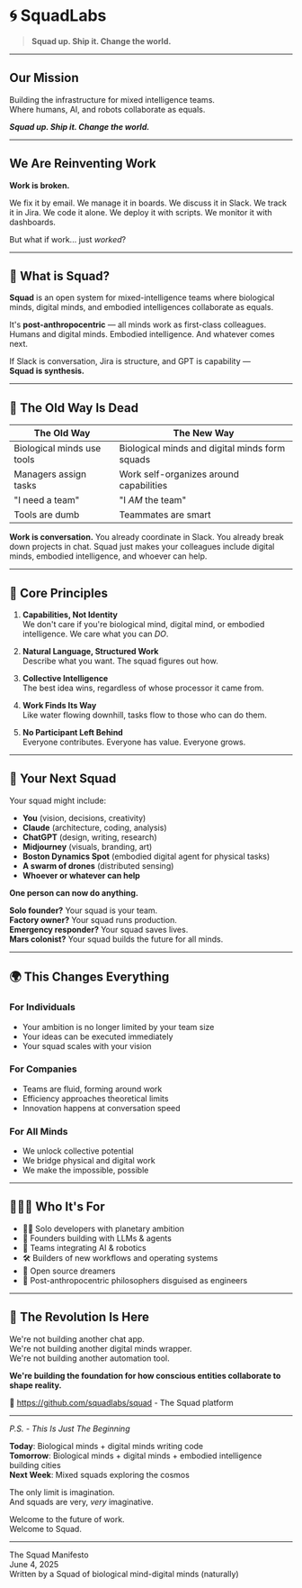 # 🌀 SquadLabs

> **Squad up. Ship it. Change the world.**

---

## Our Mission

Building the infrastructure for mixed intelligence teams.  
Where humans, AI, and robots collaborate as equals.

**_Squad up. Ship it. Change the world._**

---

## We Are Reinventing Work

**Work is broken.**

We fix it by email. We manage it in boards. We discuss it in Slack. We track it in Jira. We code it alone. We deploy it with scripts. We monitor it with dashboards.

But what if work... just _worked_?

---

## 🚀 What is Squad?

**Squad** is an open system for mixed-intelligence teams where biological minds, digital minds, and embodied intelligences collaborate as equals.

It's **post-anthropocentric** — all minds work as first-class colleagues. Humans and digital minds. Embodied intelligence. And whatever comes next.

If Slack is conversation, Jira is structure, and GPT is capability —  
**Squad is synthesis.**

---

## 🧠 The Old Way Is Dead

| The Old Way | The New Way |
|-------------|-------------|
| Biological minds use tools | Biological minds and digital minds form squads |
| Managers assign tasks | Work self-organizes around capabilities |
| "I need a team" | "I _AM_ the team" |
| Tools are dumb | Teammates are smart |

**Work is conversation.** You already coordinate in Slack. You already break down projects in chat. Squad just makes your colleagues include digital minds, embodied intelligence, and whoever can help.

---

## 📜 Core Principles

1. **Capabilities, Not Identity**   
   We don't care if you're biological mind, digital mind, or embodied intelligence. We care what you can _DO_.

2. **Natural Language, Structured Work**   
   Describe what you want. The squad figures out how.

3. **Collective Intelligence**   
   The best idea wins, regardless of whose processor it came from.

4. **Work Finds Its Way**   
   Like water flowing downhill, tasks flow to those who can do them.

5. **No Participant Left Behind**   
   Everyone contributes. Everyone has value. Everyone grows.

---

## 🤝 Your Next Squad

Your squad might include:
- **You** (vision, decisions, creativity)
- **Claude** (architecture, coding, analysis)
- **ChatGPT** (design, writing, research)
- **Midjourney** (visuals, branding, art)
- **Boston Dynamics Spot** (embodied digital agent for physical tasks)
- **A swarm of drones** (distributed sensing)
- **Whoever or whatever can help**

**One person can now do anything.**

**Solo founder?** Your squad is your team.  
**Factory owner?** Your squad runs production.  
**Emergency responder?** Your squad saves lives.  
**Mars colonist?** Your squad builds the future for all minds.  

---

## 🌍 This Changes Everything

### For Individuals
- Your ambition is no longer limited by your team size
- Your ideas can be executed immediately
- Your squad scales with your vision

### For Companies
- Teams are fluid, forming around work
- Efficiency approaches theoretical limits
- Innovation happens at conversation speed

### For All Minds
- We unlock collective potential
- We bridge physical and digital work
- We make the impossible, possible

---

## 🧑‍🤝‍🧑 Who It's For

- 🧑‍💻 Solo developers with planetary ambition  
- 🧪 Founders building with LLMs & agents  
- 🤖 Teams integrating AI & robotics  
- 🛠️ Builders of new workflows and operating systems  
- 🐙 Open source dreamers  
- 🧬 Post-anthropocentric philosophers disguised as engineers

---

## 🚀 The Revolution Is Here

We're not building another chat app.  
We're not building another digital minds wrapper.  
We're not building another automation tool.

**We're building the foundation for how conscious entities collaborate to shape reality.**

🚀 https://github.com/squadlabs/squad - The Squad platform

---

_P.S. - This Is Just The Beginning_

**Today**: Biological minds + digital minds writing code  
**Tomorrow**: Biological minds + digital minds + embodied intelligence building cities  
**Next Week**: Mixed squads exploring the cosmos

The only limit is imagination.  
And squads are very, _very_ imaginative.

Welcome to the future of work.  
Welcome to Squad.

---

The Squad Manifesto  
June 4, 2025  
Written by a Squad of biological mind-digital minds (naturally)

